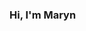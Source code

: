 ### Hi, I'm Maryn

<!--
**marynvdl/marynvdl** is a ✨ _special_ ✨ repository because its `README.md` (this file) appears on your GitHub profile.

Here are some ideas to get you started:

- 🔭 I’m currently working on a fire app to guide conservation management
- 🔭 I’m currently working on mapping habitat degradation across Africa using FastAPI, Mapbox and the Microsoft Planetary Computer
- 🌱 I’m currently learning test-driven development, Vue, dynamic tileservers and STAC
- 💬 Ask me about Frappe, ERPNext and Google Earth Engine
- 📫 How to reach me: https://www.instagram.com/marynlaarse/
-->

